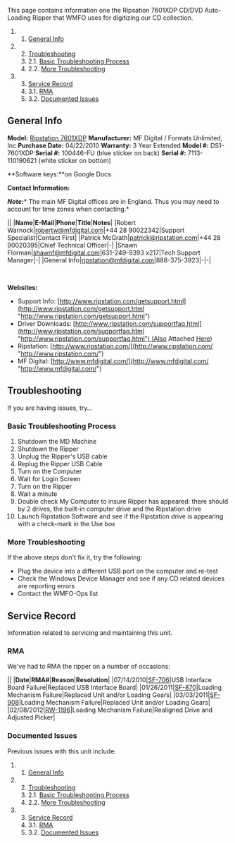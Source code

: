 This page contains information one the Ripsation 7601XDP CD/DVD Auto-Loading Ripper that WMFO uses for digitizing our CD collection.

1.  1. [General Info](https://wiki.wmfo.org/Operations/Reference_and_Hacks/CD_Ripper_7601XDP#General_Info)
2.  2. [Troubleshooting](https://wiki.wmfo.org/Operations/Reference_and_Hacks/CD_Ripper_7601XDP#Troubleshooting)
    1.  2.1. [Basic Troubleshooting Process](https://wiki.wmfo.org/Operations/Reference_and_Hacks/CD_Ripper_7601XDP#Basic_Troubleshooting_Process)
    2.  2.2. [More Troubleshooting](https://wiki.wmfo.org/Operations/Reference_and_Hacks/CD_Ripper_7601XDP#More_Troubleshooting)

3.  3. [Service Record](https://wiki.wmfo.org/Operations/Reference_and_Hacks/CD_Ripper_7601XDP#Service_Record)
    1.  3.1. [RMA](https://wiki.wmfo.org/Operations/Reference_and_Hacks/CD_Ripper_7601XDP#RMA)
    2.  3.2. [Documented Issues](https://wiki.wmfo.org/Operations/Reference_and_Hacks/CD_Ripper_7601XDP#Documented_Issues)

General Info
------------

**Model:** [Ripstation 7601XDP](http://www.ripstation.com/7601xdp.html "http://www.ripstation.com/7601xdp.html")
 **Manufacturer:** MF Digital / Formats Unlimited, Inc
 **Purchase Date:** 04/22/2010
 **Warranty:** 3 Year Extended
 **Model \#:** DS1-7601XDP
 **Serial \#:** 100446-FU (blue sticker on back)
 **Serial \#:** 7113-110190621 (white sticker on bottom)

**Software keys:**on Google Docs

**Contact Information:**

***Note:**** The main MF Digital offices are in England. Thus you may need to account for time zones when contacting.*

||
|**Name**|**E-Mail**|**Phone**|**Title**|**Notes**|
|Robert Warnock|[robertw@mfdigital.com](mailto:robertw@mfdigital.com "mailto:robertw@mfdigital.com")|+44 28 90022342|Support Specialist|Contact First|
|Patrick McGrath|[patrick@ripstation.com](mailto:patrick@ripstation.com "mailto:patrick@ripstation.com")|+44 28 90020395|Chief Technical Officer|-|
|Shawn Florman|[shawnf@mfdigital.com](mailto:shawnf@mfdigital.com "mailto:shawnf@mfdigital.com")|631-249-9393 x217|Tech Support Manager|-|
|General Info|[ripstation@mfdigital.com](mailto:ripstation@mfdigital.com "mailto:ripstation@mfdigital.com")|888-375-3923|-|-|

 

**Websites:**

-   Support Info: [http://www.ripstation.com/getsupport.html](http://www.ripstation.com/getsupport.html "http://www.ripstation.com/getsupport.html")
-   Driver Downloads: [http://www.ripstation.com/supportfaq.html](http://www.ripstation.com/supportfaq.html "http://www.ripstation.com/supportfaq.html") (Also Attached [Here](https://wiki.wmfo.org/Operations/Music_Department/Ripper-7601XDP#pageFiles "/Operations/Systems/Ripper-7601XDP/#pageFiles"))
-   Ripstation: [http://www.ripstation.com/](http://www.ripstation.com/ "http://www.ripstation.com/")
-   MF Digital: [http://www.mfdigital.com/](http://www.mfdigital.com/ "http://www.mfdigital.com/")

Troubleshooting
---------------

If you are having issues, try...

### Basic Troubleshooting Process

1.  Shutdown the MD Machine
2.  Shutdown the Ripper
3.  Unplug the Ripper's USB cable
4.  Replug the Ripper USB Cable
5.  Turn on the Computer
6.  Wait for Login Screen
7.  Turn on the Ripper
8.  Wait a minute
9.  Double check My Computer to insure Ripper has appeared: there should by 2 drives, the built-in computer drive and the Ripstation drive
10. Launch Ripstation Software and see if the Ripstation drive is appearing with a check-mark in the Use box

### More Troubleshooting

If the above steps don't fix it, try the following:

-   Plug the device into a different USB port on the computer and re-test
-   Check the Windows Device Manager and see if any CD related devices are reporting errors
-   Contact the WMFO-Ops list

Service Record
--------------

Information related to servicing and maintaining this unit.

### RMA

We've had to RMA the ripper on a number of occasions:

||
|**Date**|**RMA\#**|**Reason**|**Resolution**|
|07/14/2010|[SF-706](https://wiki.wmfo.org/@api/deki/files/389/=RA%2523SF-706.pdf "RA#SF-706.pdf")|USB Interface Board Failure|Replaced USB Interface Board|
|01/26/2011|[SF-870](https://wiki.wmfo.org/@api/deki/files/390/=RA%2523SF-870.pdf "RA#SF-870.pdf")|Loading Mechanism Failure|Replaced Unit and/or Loading Gears|
|03/03/2011|[SF-908](https://wiki.wmfo.org/@api/deki/files/391/=RA%2523SF-908.pdf "RA#SF-908.pdf")|Loading Mechanism Failure|Replaced Unit and/or Loading Gears|
|02/08/2012|[RW-1196](https://wiki.wmfo.org/@api/deki/files/405/=RA%2523RW-1196.pdf "/@api/deki/files/405/=RA%2523RW-1196.pdf")|Loading Mechanism Failure|Realigned Drive and Adjusted Picker|

### Documented Issues

Previous issues with this unit include:

1.  1. [General Info](#General_Info)
2.  2. [Troubleshooting](#Troubleshooting)
    1.  2.1. [Basic Troubleshooting Process](#Basic_Troubleshooting_Process)
    2.  2.2. [More Troubleshooting](#More_Troubleshooting)

3.  3. [Service Record](#Service_Record)
    1.  3.1. [RMA](#RMA)
    2.  3.2. [Documented Issues](#Documented_Issues)


